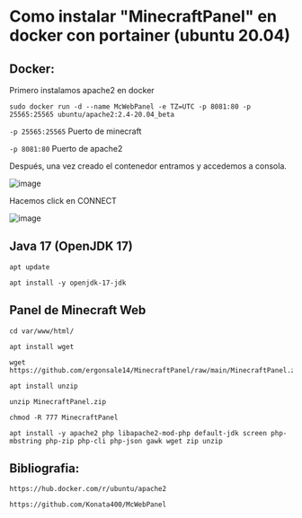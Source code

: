 # Como instalar "MinecraftPanel" en docker con portainer (ubuntu 20.04)

## Docker:

Primero instalamos apache2 en docker

```
sudo docker run -d --name McWebPanel -e TZ=UTC -p 8081:80 -p 25565:25565 ubuntu/apache2:2.4-20.04_beta
```


`-p 25565:25565` Puerto de minecraft

`-p 8081:80` Puerto de apache2

Después, una vez creado el contenedor entramos y accedemos a consola.

![image](https://user-images.githubusercontent.com/25081670/146308996-553bd2b6-a9f7-4554-8a16-fca77aa1c8ab.png)

Hacemos click en CONNECT

![image](https://user-images.githubusercontent.com/25081670/146309159-7bab7285-3059-4137-b94d-fd0ff0542b25.png)

## Java 17 (OpenJDK 17)

```
apt update
```
```
apt install -y openjdk-17-jdk
```

## Panel de Minecraft Web
```
cd var/www/html/
```
```
apt install wget
```
```
wget https://github.com/ergonsale14/MinecraftPanel/raw/main/MinecraftPanel.zip
```
```
apt install unzip
```
```
unzip MinecraftPanel.zip
```
```
chmod -R 777 MinecraftPanel
```
```
apt install -y apache2 php libapache2-mod-php default-jdk screen php-mbstring php-zip php-cli php-json gawk wget zip unzip
```



## Bibliografia:

`https://hub.docker.com/r/ubuntu/apache2`

`https://github.com/Konata400/McWebPanel`
